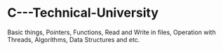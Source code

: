 # C---Technical-University
Basic things, Pointers, Functions, Read and Write in files, Operation with Threads, Algorithms, Data Structures and etc.

